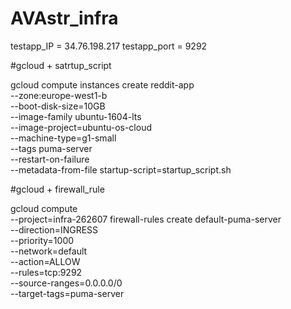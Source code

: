 # AVAstr_infra
testapp_IP = 34.76.198.217
testapp_port = 9292

#gcloud + satrtup_script

gcloud compute instances create reddit-app \
--zone:europe-west1-b \
--boot-disk-size=10GB \
--image-family ubuntu-1604-lts \
--image-project=ubuntu-os-cloud \
--machine-type=g1-small \
--tags puma-server \
--restart-on-failure \
--metadata-from-file startup-script=startup_script.sh

#gcloud + firewall_rule

gcloud compute \
--project=infra-262607 firewall-rules create default-puma-server \
--direction=INGRESS \
--priority=1000 \
--network=default \
--action=ALLOW \
--rules=tcp:9292 \
--source-ranges=0.0.0.0/0 \
--target-tags=puma-server
